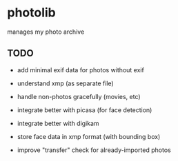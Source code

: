 photolib
========

manages my photo archive

TODO
----

- add minimal exif data for photos without exif

- understand xmp (as separate file)

- handle non-photos gracefully (movies, etc)

- integrate better with picasa (for face detection)

- integrate better with digikam

- store face data in xmp format (with bounding box)

- improve "transfer" check for already-imported photos
